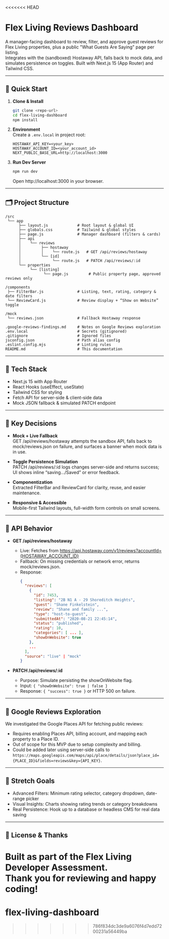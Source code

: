 <<<<<<< HEAD
# Flex Living Reviews Dashboard

A manager-facing dashboard to review, filter, and approve guest reviews for Flex Living properties, plus a public "What Guests Are Saying" page per listing.  
Integrates with the (sandboxed) Hostaway API, falls back to mock data, and simulates persistence on toggles. Built with Next.js 15 (App Router) and Tailwind CSS.

---

## 🚀 Quick Start

1. **Clone & Install**  
   ```bash
   git clone <repo-url>
   cd flex-living-dashboard
   npm install
   ```

2. **Environment**  
   Create a `.env.local` in project root:  
   ```
   HOSTAWAY_API_KEY=<your_key>
   HOSTAWAY_ACCOUNT_ID=<your_account_id>
   NEXT_PUBLIC_BASE_URL=http://localhost:3000
   ```

3. **Run Dev Server**  
   ```bash
   npm run dev
   ```
   Open http://localhost:3000 in your browser.

---

## 🗂️ Project Structure

```
/src
 └── app
      ├── layout.js             # Root layout & global UI
      ├── globals.css           # Tailwind & global styles
      ├── page.js               # Manager dashboard (filters & cards)
      ├── api
      │    └── reviews
      │         ├── hostaway
      │         │    └── route.js   # GET /api/reviews/hostaway
      │         └── [id]
      │              └── route.js   # PATCH /api/reviews/:id
      └── properties
           └── [listing]
                 └── page.js         # Public property page, approved reviews only

/components
 ├── FilterBar.js               # Listing, text, rating, category & date filters
 └── ReviewCard.js              # Review display + “Show on Website” toggle

/mock
 └── reviews.json               # Fallback Hostaway response

.google-reviews-findings.md     # Notes on Google Reviews exploration
.env.local                      # Secrets (gitignored)
.gitignore                      # Ignored files
jsconfig.json                   # Path alias config
.eslint.config.mjs              # Linting rules
README.md                       # This documentation
```

---

## 🧰 Tech Stack

- Next.js 15 with App Router
- React Hooks (useEffect, useState)
- Tailwind CSS for styling
- Fetch API for server-side & client-side data
- Mock JSON fallback & simulated PATCH endpoint

---

## 📐 Key Decisions

- **Mock + Live Fallback**  
  GET /api/reviews/hostaway attempts the sandbox API, falls back to mock/reviews.json on failure, and surfaces a banner when mock data is in use.

- **Toggle Persistence Simulation**  
  PATCH /api/reviews/:id logs changes server-side and returns success; UI shows inline “saving…/Saved” or error feedback.

- **Componentization**  
  Extracted FilterBar and ReviewCard for clarity, reuse, and easier maintenance.

- **Responsive & Accessible**  
  Mobile-first Tailwind layouts, full-width form controls on small screens.

---

## 🔄 API Behavior

- **GET /api/reviews/hostaway**  
  - Live: Fetches from https://api.hostaway.com/v1/reviews?accountId={HOSTAWAY_ACCOUNT_ID}
  - Fallback: On missing credentials or network error, returns mock/reviews.json.
  - Response:  
    ```json
    {
      "reviews": [
        {
          "id": 7453,
          "listing": "2B N1 A - 29 Shoreditch Heights",
          "guest": "Shane Finkelstein",
          "review": "Shane and family ...",
          "type": "host-to-guest",
          "submittedAt": "2020-08-21 22:45:14",
          "status": "published",
          "rating": 10,
          "categories": [ ... ],
          "showOnWebsite": true
        },
        ...
      ],
      "source": "live" | "mock"
    }
    ```

- **PATCH /api/reviews/:id**  
  - Purpose: Simulate persisting the showOnWebsite flag.
  - Input: `{ "showOnWebsite": true | false }`
  - Response: `{ "success": true }` or HTTP 500 on failure.

---

## 📝 Google Reviews Exploration

We investigated the Google Places API for fetching public reviews:
- Requires enabling Places API, billing account, and mapping each property to a Place ID.
- Out of scope for this MVP due to setup complexity and billing.
- Could be added later using server-side calls to `https://maps.googleapis.com/maps/api/place/details/json?place_id={PLACE_ID}&fields=reviews&key={API_KEY}`.


---

## 🎯 Stretch Goals

- Advanced Filters: Minimum rating selector, category dropdown, date-range picker
- Visual Insights: Charts showing rating trends or category breakdowns
- Real Persistence: Hook up to a database or headless CMS for real data saving

---

## 📄 License & Thanks

Built as part of the Flex Living Developer Assessment.  
Thank you for reviewing and happy coding!
=======
# flex-living-dashboard
>>>>>>> 786f834dc3de9a6076f4d7edd7200231a56449ba
